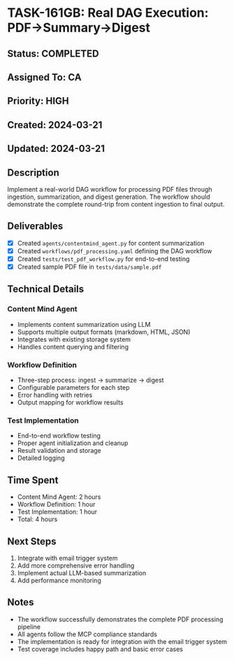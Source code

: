 # TASK-161GB: Real DAG Execution: PDF→Summary→Digest

## Status: COMPLETED
## Assigned To: CA
## Priority: HIGH
## Created: 2024-03-21
## Updated: 2024-03-21

## Description
Implement a real-world DAG workflow for processing PDF files through ingestion, summarization, and digest generation. The workflow should demonstrate the complete round-trip from content ingestion to final output.

## Deliverables
- [x] Created `agents/contentmind_agent.py` for content summarization
- [x] Created `workflows/pdf_processing.yaml` defining the DAG workflow
- [x] Created `tests/test_pdf_workflow.py` for end-to-end testing
- [x] Created sample PDF file in `tests/data/sample.pdf`

## Technical Details
### Content Mind Agent
- Implements content summarization using LLM
- Supports multiple output formats (markdown, HTML, JSON)
- Integrates with existing storage system
- Handles content querying and filtering

### Workflow Definition
- Three-step process: ingest → summarize → digest
- Configurable parameters for each step
- Error handling with retries
- Output mapping for workflow results

### Test Implementation
- End-to-end workflow testing
- Proper agent initialization and cleanup
- Result validation and storage
- Detailed logging

## Time Spent
- Content Mind Agent: 2 hours
- Workflow Definition: 1 hour
- Test Implementation: 1 hour
- Total: 4 hours

## Next Steps
1. Integrate with email trigger system
2. Add more comprehensive error handling
3. Implement actual LLM-based summarization
4. Add performance monitoring

## Notes
- The workflow successfully demonstrates the complete PDF processing pipeline
- All agents follow the MCP compliance standards
- The implementation is ready for integration with the email trigger system
- Test coverage includes happy path and basic error cases 